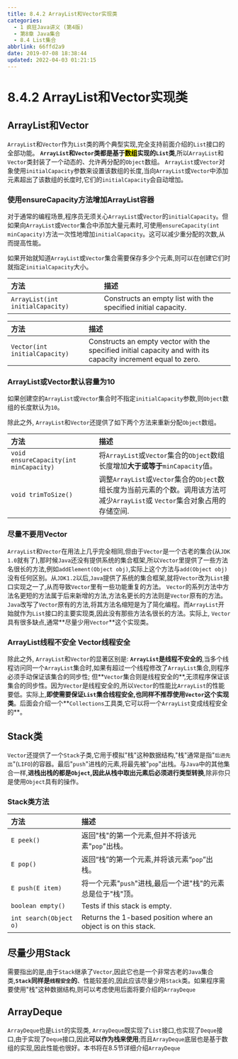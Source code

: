 ```yaml
---
title: 8.4.2 ArrayList和Vector实现类
categories: 
  - 1 疯狂Java讲义 (第4版)
  - 第8章 Java集合
  - 8.4 List集合
abbrlink: 66ffd2a9
date: 2019-07-08 18:38:44
updated: 2022-04-03 01:21:15
---
```

# 8.4.2 ArrayList和Vector实现类
## ArrayList和Vector
`ArrayList`和`Vector`作为`List`类的两个典型实现,完全支持前面介绍的`List`接口的全部功能。
**`ArrayList`和`Vector`类都是基于<mark>数组</mark>实现的`List`类**,所以`ArrayList`和`Vector`类封装了一个动态的、允许再分配的`Object`数组。
`ArrayList`或`Vector`对象使用`initialCapacity`参数来设置该数组的长度,当向`ArrayList`或`Vector`中添加元素超出了该数组的长度时,它们的`initialCapacity`会自动增加。
### 使用ensureCapacity方法增加ArrayList容器
对于通常的编程场景,程序员无须关心`ArrayList`或`Vector`的`initialCapacity`。但如果向`ArrayList`或`Vector`集合中添加大量元素时,可使用`ensureCapacity(int minCapacity)`方法一次性地增加`initialCapacity`。这可以减少重分配的次数,从而提高性能。

如果开始就知道`ArrayList`或`Vector`集合需要保存多少个元素,则可以在创建它们时就指定`initialCapacity`大小。

|方法|描述|
|:--|:--|
|`ArrayList(int initialCapacity)`|Constructs an empty list with the specified initial capacity.|

|方法|描述|
|:--|:--|
|`Vector(int initialCapacity)`|Constructs an empty vector with the specified initial capacity and with its capacity increment equal to zero.|


### ArrayList或Vector默认容量为10
如果创建空的`ArrayList`或`Vector`集合时不指定`initialCapacity`参数,则`Object`数组的长度默认为`10`。

除此之外, `ArrayList`和`Vector`还提供了如下两个方法来重新分配`Object`数组。

|方法|描述|
|:---|:---|
|`void ensureCapacity(int minCapacity)`|将`ArrayList`或`Vector`集合的`Object`数组长度增加**大于或等于**`minCapacity`值。|
|`void trimToSize()`|调整`ArrayList`或`Vector`集合的`Object`数组长度为当前元素的个数。调用该方法可减少`ArrayList`或 `Vector`集合对象占用的存储空间.|

### 尽量不要用Vector
`ArrayList`和`Vector`在用法上几乎完全相同,但由于`Vector`是一个古老的集合(从`JDK 1.0`就有了),那时候`Java`还没有提供系统的集合框架,所以`Vector`里提供了一些方法名很长的方法,例如`addElement(Object obj)`,实际上这个方法与`add(Object obj)`没有任何区别。从`JDK1.2`以后,`Java`提供了系统的集合框架,就将`Vector`改为`List`接口实现之一了,从而导致`Vector`里有一些功能重复的方法。
`Vector`的系列方法中方法名更短的方法属于后来新增的方法,方法名更长的方法则是`Vector`原有的方法。`Java`改写了`Vector`原有的方法,将其方法名缩短是为了简化编程。而`ArrayList`开始就作为`List`接口的主要实现类,因此没有那些方法名很长的方法。实际上, `Vector`具有很多缺点,通常**尽量少用`Vector`**这个实现类。
### ArrayList线程不安全 Vector线程安全
除此之外, `ArrayList`和`Vector`的显著区别是: **`ArrayList`是线程不安全的**,当多个线程访问同一个`ArrayList`集合时,如果有超过一个线程修改了`ArrayList`集合,则程序必须手动保证该集合的同步性;
但**`Vector`集合则是线程安全的**,无须程序保证该集合的同步性。因为`Vector`是线程安全的,所以`Vector`的性能比`ArrayList`的性能要低。实际上,**即使需要保证`List`集合线程安全,也同样不推荐使用`Vector`这个实现类**。后面会介绍一个**`Collections`工具类,它可以将一个`ArrayList`变成线程安全的**。
## Stack类
`Vector`还提供了一个`Stack`子类,它用于模拟"栈"这种数据结构,"栈"通常是指"`后进先出`"(`LIFO`)的容器。最后"`push`"进栈的元素,将最先被"`pop`"出栈。与`Java`中的其他集合一样,**进栈出栈的都是`Object`,因此从栈中取出元素后必须进行类型转换**,除非你只是使用`Object`具有的操作。

### Stack类方法

|方法|描述|
|:---|:---|
|`E peek()`|返回"栈"的第一个元素,但并不将该元素"`pop`"出栈。|
|`E pop()`|返回“栈”的第一个元素,并将该元素“`pop`”出栈。|
|`E push(E item)`|将一个元素"`push`"进栈,最后一个进"栈"的元素总是位于"栈"顶。|
|`boolean empty()`|Tests if this stack is empty.|
|`int search(Object o)`|Returns the 1-based position where an object is on this stack.|

## 尽量少用Stack
需要指出的是,由于`Stack`继承了`Vector`,因此它也是一个非常古老的`Java`集合类,**`Stack`同样是`线程安全`的**、性能较差的,因此应该尽量少用`Stack`类。如果程序需要使用"栈"这种数据结构,则可以考虑使用后面将要介绍的`ArrayDeque`

## ArrayDeque
`ArrayDeque`也是`List`的实现类, `ArrayDeque`既实现了`List`接口,也实现了`Deque`接口,由于实现了`Deque`接口,因此**可以作为栈来使用**;而且`ArrayDeque`底层也是基于数组的实现,因此性能也很好。本书将在8.5节详细介绍`ArrayDeque`

